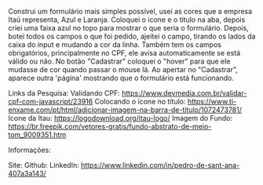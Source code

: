 Construi um formulário mais simples possível, usei as cores que a empresa Itaú representa, Azul e Laranja.
Coloquei o icone e o titulo na aba, depois criei uma faixa azul no topo para mostrar o que seria o formulário.
Depois, botei todos os campos o que foi pedido, ajeitei o campo, tirando os lados da caixa do input e mudando a cor da linha.
Também tem os campos obrigatórios, principalmente no CPF, ele avisa automaticamente se está válido ou não.
No botão "Cadastrar" coloquei o "hover" para que ele mudasse de cor quando passar o mouse lá.
Ao apertar no "Cadastrar", aparece outra 'página' mostrando que o formulário está funcionando.

Links da Pesquisa: 
Validando CPF: https://www.devmedia.com.br/validar-cpf-com-javascript/23916
Colocando o ícone no título: https://www.ti-enxame.com/pt/html/adicionar-imagem-na-barra-de-titulo/1072473781/
Icone da Itau: https://logodownload.org/itau-logo/
Imagem do Fundo: https://br.freepik.com/vetores-gratis/fundo-abstrato-de-meio-tom_9009351.htm


Informações:

Site:
Github:
LinkedIn: https://www.linkedin.com/in/pedro-de-sant-ana-407a3a143/
